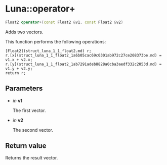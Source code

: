 # Luna::operator+

```c++
Float2 operator+(const Float2 &v1, const Float2 &v2)
```

Adds two vectors. 

This function performs the following operations: 
```
[Float2](struct_luna_1_1_float2.md) r;
r.[x](struct_luna_1_1_float2_1a6b05cac69c0301ab972c27ce208373be.md) = v1.x + v2.x;
r.[y](struct_luna_1_1_float2_1ab7291adeb8828a0cba3aedf332c2053d.md) = v1.y + v2.y;
return r;
```


## Parameters
* *in* **v1**

    The first vector. 

* *in* **v2**

    The second vector. 

## Return value
Returns the result vector. 

